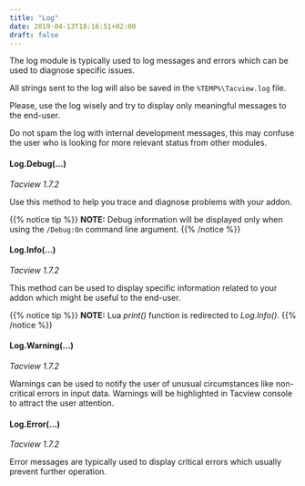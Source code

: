 ```yaml
---
title: "Log"
date: 2019-04-13T18:16:51+02:00
draft: false
---
```



The log module is typically used to log messages and errors which can be used to diagnose specific issues.

All strings sent to the log will also be saved in the `%TEMP%\Tacview.log` file.

Please, use the log wisely and try to display only meaningful messages to the end-user.

Do not spam the log with internal development messages, this may confuse the user who is looking for more relevant status from other modules.


#### Log.Debug(...)
*Tacview 1.7.2*

Use this method to help you trace and diagnose problems with your addon.

{{% notice tip %}}
**NOTE:** Debug information will be displayed only when using the `/Debug:On` command line argument.
{{% /notice %}}


#### Log.Info(...)
*Tacview 1.7.2*

This method can be used to display specific information related to your addon which might be useful to the end-user.

{{% notice tip %}}
**NOTE:** Lua *print()* function is redirected to *Log.Info()*.
{{% /notice %}}


#### Log.Warning(...)
*Tacview 1.7.2*

Warnings can be used to notify the user of unusual circumstances like non-critical errors in input data.
Warnings will be highlighted in Tacview console to attract the user attention.


#### Log.Error(...)
*Tacview 1.7.2*

Error messages are typically used to display critical errors which usually prevent further operation.
